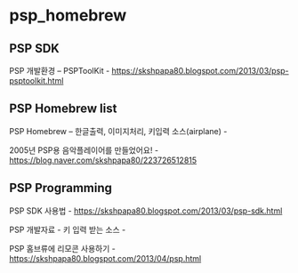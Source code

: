 # psp_homebrew

## PSP SDK

PSP 개발환경 – PSPToolKit - https://skshpapa80.blogspot.com/2013/03/psp-psptoolkit.html

## PSP Homebrew list

PSP Homebrew – 한글출력, 이미지처리, 키입력 소스(airplane) - 

2005년 PSP용 음악플레이어를 만들었어요! - https://blog.naver.com/skshpapa80/223726512815

## PSP Programming

PSP SDK 사용법  - https://skshpapa80.blogspot.com/2013/03/psp-sdk.html

PSP 개발자료 - 키 입력 받는 소스 - 

PSP 홈브류에 리모콘 사용하기 - https://skshpapa80.blogspot.com/2013/04/psp.html
